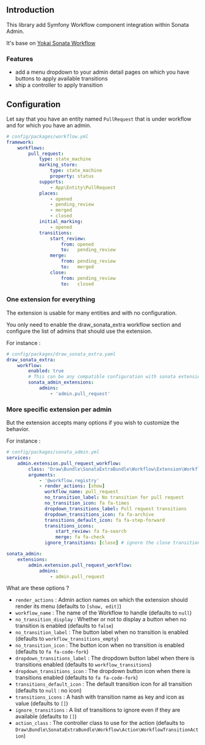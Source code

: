 Introduction
------------

This library add Symfony Workflow component integration within Sonata Admin.

It's base on [Yokai Sonata Workflow](https://github.com/yokai-php/sonata-workflow)

### Features

- add a menu dropdown to your admin detail pages on which you have buttons to apply available transitions
- ship a controller to apply transition

Configuration
-------------

Let say that you have an entity named `PullRequest` that is under workflow and for which you have an admin.

```yaml
# config/packages/workflow.yml
framework:
    workflows:
        pull_request:
            type: state_machine
            marking_store:
                type: state_machine
                property: status
            supports:
                - App\Entity\PullRequest
            places:
                - opened
                - pending_review
                - merged
                - closed
            initial_marking:
                - opened
            transitions:
                start_review:
                    from: opened
                    to:   pending_review
                merge:
                    from: pending_review
                    to:   merged
                close:
                    from: pending_review
                    to:   closed
```

### One extension for everything

The extension is usable for many entities and with no configuration.

You only need to enable the draw_sonata_extra workflow section and configure the list of admins that should use the extension.

For instance :

```yaml
# config/packages/draw_sonata_extra.yaml
draw_sonata_extra:
    workflow:
        enabled: true
        # This can be any compatible configuration with sonata extensions configuration, no validation is done
        sonata_admin_extensions:
            admins:
                - 'admin.pull_request'
```

### More specific extension per admin

But the extension accepts many options if you wish to customize the behavior.

For instance :

```yaml
# config/packages/sonata_admin.yml
services:
    admin.extension.pull_request_workflow:
        class: 'Draw\Bundle\SonataExtraBundle\Workflow\Extension\WorkflowExtension'
        arguments:
            - '@workflow.registry'
            - render_actions: [show]
              workflow_name: pull_request
              no_transition_label: No transition for pull request
              no_transition_icon: fa fa-times
              dropdown_transitions_label: Pull request transitions
              dropdown_transitions_icon: fa fa-archive
              transitions_default_icon: fa fa-step-forward
              transitions_icons:
                  start_review: fa fa-search
                  merge: fa fa-check
              ignore_transitions: [close] # ignore the close transition even if it is available

sonata_admin:
    extensions:
        admin.extension.pull_request_workflow:
            admins:
                - admin.pull_request
```

What are these options ?

- `render_actions` : Admin action names on which the extension should render its menu (defaults to `[show, edit]`)
- `workflow_name` : The name of the Workflow to handle (defaults to `null`)
- `no_transition_display` : Whether or not to display a button when no transition is enabled (defaults to `false`)
- `no_transition_label` : The button label when no transition is enabled (defaults to `workflow_transitions_empty`)
- `no_transition_icon` : The button icon when no transition is enabled (defaults to `fa fa-code-fork`)
- `dropdown_transitions_label` : The dropdown button label when there is transitions enabled (defaults to `workflow_transitions`)
- `dropdown_transitions_icon` : The dropdown button icon when there is transitions enabled (defaults to `fa fa-code-fork`)
- `transitions_default_icon` : The default transition icon for all transition (defaults to `null` : no icon)
- `transitions_icons` : A hash with transition name as key and icon as value (defaults to `[]`)
- `ignore_transitions` : A list of transitions to ignore even if they are available (defaults to `[]`)
- `action_class` : The controller class to use for the action (defaults to `Draw\Bundle\SonataExtraBundle\Workflow\Action\WorkflowTransitionAction`)
